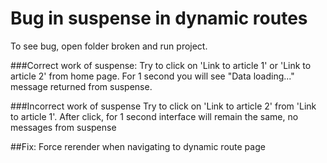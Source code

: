 # Bug in suspense in dynamic routes

To see bug, open folder broken and run project. 

###Correct work of suspense:
Try to click on 'Link to article 1' or 'Link to article 2' from home page. For 1 second you will see "Data loading..." message returned from suspense.

###Incorrect work of suspense
Try to click on 'Link to article 2' from 'Link to article 1'. After click, for 1 second interface will remain the same, no messages from suspense

##Fix:
Force rerender when navigating to dynamic route page
